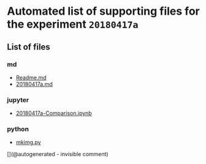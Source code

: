 # Automated list of supporting files for the __experiment `20180417a`__

## List of files

### md

* [Readme.md](/include/20180417a/Readme.md)
* [20180417a.md](/us-draindump/exp/20180417a.md)


### jupyter

* [20180417a-Comparison.ipynb](/include/20180417a/20180417a-Comparison.ipynb)


### python

* [mkimg.py](/include/20180417a/mkimg.py)


[](@autogenerated - invisible comment)